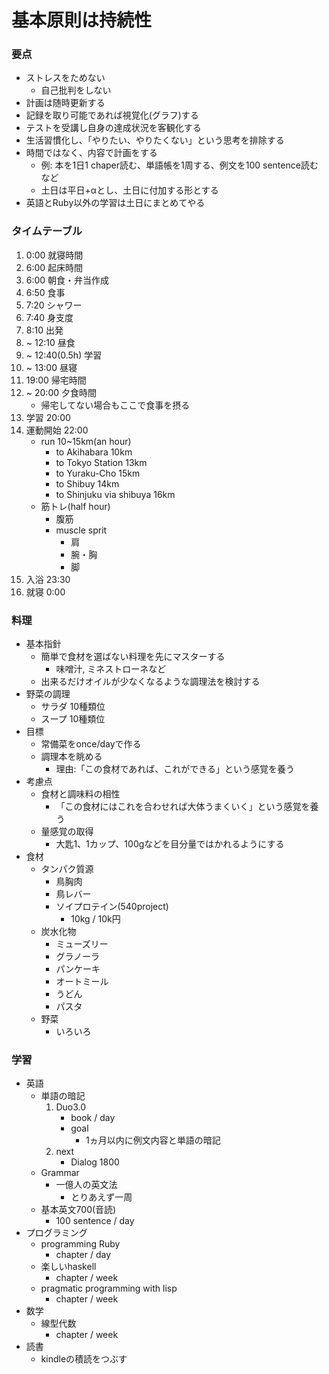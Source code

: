 <!--
コーディングルール
* 各項目を非順番付きリストで記載する。
	* 順番付きリストは特に順番が重要なもの以外では使用しない
* 大項目はH3レベル(###)で表示する
* 大項目の終端から次の大項目までは8行の空行を挿入する
-->

# 基本原則は持続性

### 要点
* ストレスをためない
	* 自己批判をしない
* 計画は随時更新する
* 記録を取り可能であれば視覚化(グラフ)する
* テストを受講し自身の達成状況を客観化する
* 生活習慣化し、「やりたい、やりたくない」という思考を排除する
* 時間ではなく、内容で計画をする
	* 例: 本を1日1 chaper読む、単語帳を1周する、例文を100 sentence読むなど
	* 土日は平日+αとし、土日に付加する形とする
* 英語とRuby以外の学習は土日にまとめてやる








### タイムテーブル
1.  0:00 就寝時間
2.  6:00 起床時間
3.  6:00 朝食・弁当作成
4.  6:50 食事
5.  7:20 シャワー
6.  7:40 身支度
7.  8:10 出発
8.  ~ 12:10 昼食
9.  ~ 12:40(0.5h) 学習
10. ~ 13:00 昼寝
11. 19:00 帰宅時間
12. ~ 20:00 夕食時間
	* 帰宅してない場合もここで食事を摂る
13. 学習			20:00
14. 運動開始		22:00
	* run 10~15km(an hour)
		* to Akihabara 10km
		* to Tokyo Station		13km
		* to Yuraku-Cho			15km
		* to Shibuy				14km
		* to Shinjuku via shibuya	16km
	* 筋トレ(half hour)
		* 腹筋
		* muscle sprit
			* 肩
			* 腕・胸
			* 脚
15. 入浴		23:30
16. 就寝		0:00








### 料理
* 基本指針
	* 簡単で食材を選ばない料理を先にマスターする
		* 味噌汁, ミネストローネなど
	* 出来るだけオイルが少なくなるような調理法を検討する
* 野菜の調理
	* サラダ 10種類位
	* スープ 10種類位
* 目標
	* 常備菜をonce/dayで作る
	* 調理本を眺める
		* 理由:「この食材であれば、これができる」という感覚を養う
* 考慮点
	* 食材と調味料の相性
		* 「この食材にはこれを合わせれば大体うまくいく」という感覚を養う
	* 量感覚の取得
		* 大匙1、1カップ、100gなどを目分量ではかれるようにする
* 食材
	* タンパク質源
		* 鳥胸肉
		* 鳥レバー
		* ソイプロテイン(540project)
			* 10kg / 10k円
	* 炭水化物
		* ミューズリー
		* グラノーラ
		* パンケーキ
		* オートミール
		* うどん
		* パスタ
	* 野菜
		* いろいろ








### 学習
* 英語
	* 単語の暗記
		1. Duo3.0
			* book / day
			* goal
				* 1ヵ月以内に例文内容と単語の暗記
		2. next
			* Dialog 1800
	* Grammar
		* 一億人の英文法
			* とりあえず一周
	* 基本英文700(音読)
		* 100 sentence / day
* プログラミング
	* programming Ruby
		* chapter / day
	* 楽しいhaskell
		* chapter / week
	* pragmatic programming with lisp
		* chapter / week
* 数学
	* 線型代数
		* chapter / week
* 読書
	* kindleの積読をつぶす
